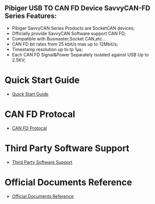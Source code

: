 ## Pibiger USB TO CAN FD Device SavvyCAN-FD Series Features:

- Pibiger SavvyCAN Series Products are SocketCAN devices;
- Officially provide SavvyCAN Software support CAN FD;
- Compatible with Busmaster,Socket CAN,etc...
- CAN FD bit rates from 25 kbit/s max up to 12Mbit/s;
- Timestamp resolution up to tp 1μs;
- Each CAN FD Signal&Power Separately isolated against USB Up to 2.5KV; 

# Quick Start Guide
- [Quick Start Guide](https://docs.pibiger-tech.com/home/usb-can-fd-series/quick-start-guide)
# CAN FD Protocal
- [CAN FD Protocal](https://docs.pibiger-tech.com/home/can-fd-protocal)
# Third Party Software Support
- [Third Party Software Support](https://docs.pibiger-tech.com/home/third-party-software-support)
# Official Documents Reference
- [Official Documents Reference](https://docs.pibiger-tech.com/home/official-documents-reference) 
